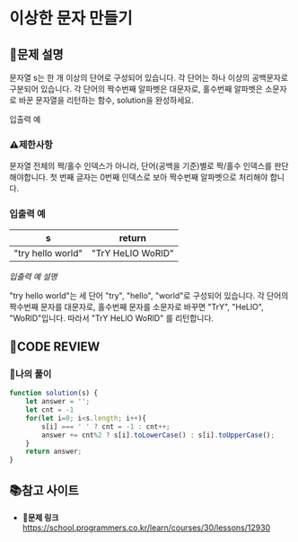 # 이상한 문자 만들기

## **📝문제 설명**

문자열 s는 한 개 이상의 단어로 구성되어 있습니다. 각 단어는 하나 이상의 공백문자로 구분되어 있습니다. 각 단어의 짝수번째 알파벳은 대문자로, 홀수번째 알파벳은 소문자로 바꾼 문자열을 리턴하는 함수, solution을 완성하세요.


입출력 예


### **⚠제한사항**

문자열 전체의 짝/홀수 인덱스가 아니라, 단어(공백을 기준)별로 짝/홀수 인덱스를 판단해야합니다.
첫 번째 글자는 0번째 인덱스로 보아 짝수번째 알파벳으로 처리해야 합니다.

### **입출력 예**

| s                 | return            |
| ----------------- | ----------------- |
| "try hello world" | "TrY HeLlO WoRlD" |

*입출력 예 설명*

"try hello world"는 세 단어 "try", "hello", "world"로 구성되어 있습니다. 각 단어의 짝수번째 문자를 대문자로, 홀수번째 문자를 소문자로 바꾸면 "TrY", "HeLlO", "WoRlD"입니다. 따라서 "TrY HeLlO WoRlD" 를 리턴합니다.

## **🧐CODE REVIEW**

### **🧾나의 풀이**

```js
function solution(s) {
    let answer = '';
    let cnt = -1
    for(let i=0; i<s.length; i++){
        s[i] === ' ' ? cnt = -1 : cnt++;
        answer += cnt%2 ? s[i].toLowerCase() : s[i].toUpperCase();
    }
    return answer;
}
```

## 📚참고 사이트

- **🔗문제 링크**<br/>
https://school.programmers.co.kr/learn/courses/30/lessons/12930
